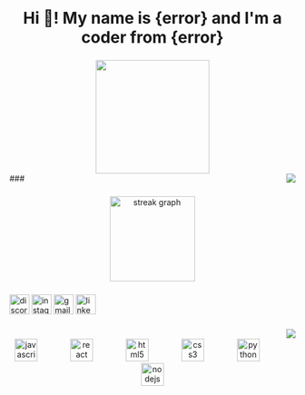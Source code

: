 <br clear="both">

<h1 align="center">Hi 👋! My name is {error} and I'm a coder from {error}</h1>

###

<div align="center">
  <img height="200" src="https://www.bing.com/images/search?view=detailV2&ccid=7XAy6RFp&id=316C9F173960A56A9687CF56FEA698F743CF39E1&thid=OIP.7XAy6RFp83KhiksiztDkQQHaEK&mediaurl=https%3a%2f%2fi.gifer.com%2f4NiS.gif&cdnurl=https%3a%2f%2fth.bing.com%2fth%2fid%2fR.ed7032e91169f372a18a4b22ced0e441%3frik%3d4TnPQ%252feYpv5Wzw%26pid%3dImgRaw%26r%3d0&exph=1080&expw=1920&q=gif&simid=608001515443547707&FORM=IRPRST&ck=8BE2B498E29797F518BF0C5FC1ED114B&selectedIndex=5&itb=0"  />
</div>
###

<img align="right" src="https://visitor-badge.laobi.icu/badge?page_id=Mythsoul.Mythsoul&left_color=aqua&right_color=aquamarine&left_text=Profile%20Views"  />

###

###

<div align="center">
  <img src="https://streak-stats.demolab.com?user=Mythsoul&locale=en&mode=daily&theme=dracula&hide_border=false&border_radius=5" height="150" alt="streak graph"  />
</div>

###

<div align="left">
  <img src="https://img.shields.io/static/v1?message=Discord&logo=discord&label=&color=7289DA&logoColor=white&labelColor=&style=for-the-badge" height="35" alt="discord logo"  />
  <img src="https://img.shields.io/static/v1?message=Instagram&logo=instagram&label=&color=E4405F&logoColor=white&labelColor=&style=for-the-badge" height="35" alt="instagram logo"  />
  <img src="https://img.shields.io/static/v1?message=Gmail&logo=gmail&label=&color=D14836&logoColor=white&labelColor=&style=for-the-badge" height="35" alt="gmail logo"  />
  <img src="https://img.shields.io/static/v1?message=LinkedIn&logo=linkedin&label=&color=0077B5&logoColor=white&labelColor=&style=for-the-badge" height="35" alt="linkedin logo"  />
</div>

###

<img align="right" src="https://visitor-badge.laobi.icu/badge?page_id=Mythsoul.Mythsoul&left_color=aqua&right_color=aquamarine&left_text=Profile%20Views"  />

###

<br clear="both">

<div align="center">
  <img src="https://cdn.jsdelivr.net/gh/devicons/devicon/icons/javascript/javascript-original.svg" height="40" alt="javascript logo"  />
  <img width="50" />
  <img src="https://cdn.jsdelivr.net/gh/devicons/devicon/icons/react/react-original.svg" height="40" alt="react logo"  />
  <img width="50" />
  <img src="https://cdn.jsdelivr.net/gh/devicons/devicon/icons/html5/html5-original.svg" height="40" alt="html5 logo"  />
  <img width="50" />
  <img src="https://cdn.jsdelivr.net/gh/devicons/devicon/icons/css3/css3-original.svg" height="40" alt="css3 logo"  />
  <img width="50" />
  <img src="https://cdn.jsdelivr.net/gh/devicons/devicon/icons/python/python-original.svg" height="40" alt="python logo"  />
  <img width="50" />
  <img src="https://cdn.simpleicons.org/nodedotjs/339933" height="40" alt="nodejs logo"  />
</div>

###
